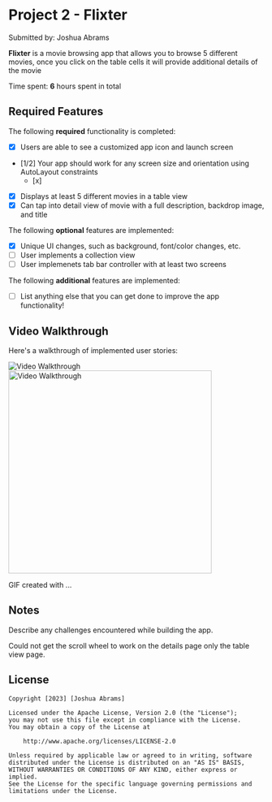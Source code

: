 # Project 2 - Flixter

Submitted by: Joshua Abrams

**Flixter** is a movie browsing app that allows you to browse 5 different movies, once you click on the table cells
it will provide additional details of the movie

Time spent: **6** hours spent in total

## Required Features

The following **required** functionality is completed:

- [x] Users are able to see a customized app icon and launch screen
- [1/2] Your app should work for any screen size and orientation using AutoLayout constraints
  - [x]
- [x] Displays at least 5 different movies in a table view
- [x] Can tap into detail view of movie with a full description, backdrop image, and title
 
The following **optional** features are implemented:

- [x] Unique UI changes, such as background, font/color changes, etc.
- [ ] User implements a collection view
- [ ] User implemenets tab bar controller with at least two screens

The following **additional** features are implemented:

- [ ] List anything else that you can get done to improve the app functionality!

## Video Walkthrough

Here's a walkthrough of implemented user stories:

<img src='http://i.imgur.com/link/to/your/gif/file.gif' title='Video Walkthrough' width='' alt='Video Walkthrough' />

<img src='https://media.giphy.com/media/0rKF0HGWHFx0RGDLEm/giphy.gif' title='Video Walkthrough' width='400' alt='Video Walkthrough' />


<!-- Replace this with whatever GIF tool you used! -->
GIF created with ...  
<!-- Recommended tools:
[Kap](https://getkap.co/) for macOS
[ScreenToGif](https://www.screentogif.com/) for Windows
[peek](https://github.com/phw/peek) for Linux. -->

## Notes

Describe any challenges encountered while building the app.

Could not get the scroll wheel to work on the details page
only the table view page.

## License

    Copyright [2023] [Joshua Abrams]

    Licensed under the Apache License, Version 2.0 (the "License");
    you may not use this file except in compliance with the License.
    You may obtain a copy of the License at

        http://www.apache.org/licenses/LICENSE-2.0

    Unless required by applicable law or agreed to in writing, software
    distributed under the License is distributed on an "AS IS" BASIS,
    WITHOUT WARRANTIES OR CONDITIONS OF ANY KIND, either express or implied.
    See the License for the specific language governing permissions and
    limitations under the License.
